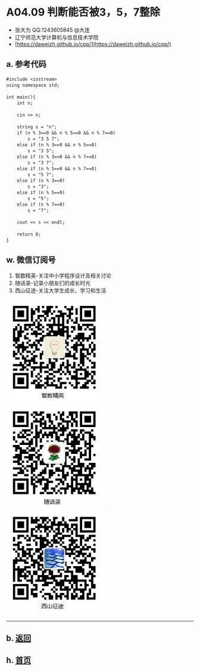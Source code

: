 # A04.09 判断能否被3，5，7整除

- 张大为 QQ:1243605845 @大连
- 辽宁师范大学计算机与信息技术学院
- [https://daweizh.github.io/cpp/](https://daweizh.github.io/cpp/) 

## a. 参考代码

~~~
#include <iostream>
using namespace std;

int main(){
    int n;

    cin >> n;

    string s = "n";
    if (n % 3==0 && n % 5==0 && n % 7==0)
        s = "3 5 7";
    else if (n % 3==0 && n % 5==0)
        s = "3 5";
    else if (n % 3==0 && n % 7==0)
        s = "3 7";
    else if (n % 5==0 && n % 7==0)
        s = "5 7";
    else if (n % 3==0)
        s = "3";
    else if (n % 5==0)
        s = "5";
    else if (n % 7==0)
        s = "7";

    cout << s << endl;
    
    return 0;
}
~~~


## w. 微信订阅号

1. 智数精英-关注中小学程序设计及相关讨论
2. 随话录-记录小朋友们的成长时光
2. 西山征途-关注大学生成长、学习和生活

![欢迎关注“智数精英”订阅号](../../assets/me/img/idea8.jpg)
![欢迎关注“随话录”订阅号](../../assets/me/img/shl8.jpg)
![欢迎关注“西山征途”订阅号](../../assets/me/img/xszt8.jpg)

----------

## b. [返回](../)
    
## h. [首页](../../)

 